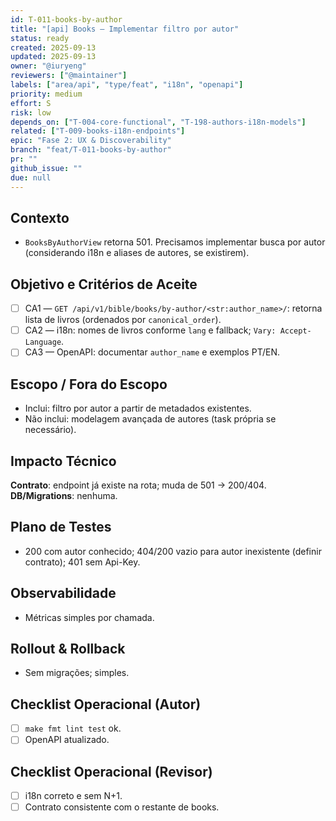 ```yaml
---
id: T-011-books-by-author
title: "[api] Books — Implementar filtro por autor"
status: ready
created: 2025-09-13
updated: 2025-09-13
owner: "@iuryeng"
reviewers: ["@maintainer"]
labels: ["area/api", "type/feat", "i18n", "openapi"]
priority: medium
effort: S
risk: low
depends_on: ["T-004-core-functional", "T-198-authors-i18n-models"]
related: ["T-009-books-i18n-endpoints"]
epic: "Fase 2: UX & Discoverability"
branch: "feat/T-011-books-by-author"
pr: ""
github_issue: ""
due: null
---
```


## Contexto
- `BooksByAuthorView` retorna 501. Precisamos implementar busca por autor (considerando i18n e aliases de autores, se existirem).

## Objetivo e Critérios de Aceite
- [ ] CA1 — `GET /api/v1/bible/books/by-author/<str:author_name>/`: retorna lista de livros (ordenados por `canonical_order`).
- [ ] CA2 — i18n: nomes de livros conforme `lang` e fallback; `Vary: Accept-Language`.
- [ ] CA3 — OpenAPI: documentar `author_name` e exemplos PT/EN.

## Escopo / Fora do Escopo
- Inclui: filtro por autor a partir de metadados existentes.
- Não inclui: modelagem avançada de autores (task própria se necessário).

## Impacto Técnico
**Contrato**: endpoint já existe na rota; muda de 501 → 200/404.
**DB/Migrations**: nenhuma.

## Plano de Testes
- 200 com autor conhecido; 404/200 vazio para autor inexistente (definir contrato); 401 sem Api-Key.

## Observabilidade
- Métricas simples por chamada.

## Rollout & Rollback
- Sem migrações; simples.

## Checklist Operacional (Autor)
- [ ] `make fmt lint test` ok.
- [ ] OpenAPI atualizado.

## Checklist Operacional (Revisor)
- [ ] i18n correto e sem N+1.
- [ ] Contrato consistente com o restante de books.
